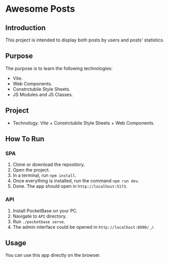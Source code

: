 # Awesome Posts
## Introduction
This project is intended to display both posts by users and posts' statistics.
## Purpose
The purpose is to learn the following technologies: 
- Vite.
- Web Components.
- Constrctubile Style Sheets. 
- JS Modules and JS Classes.
## Project
- Technology: Vite + Constrctubile Style Sheets + Web Components.
## How To Run
### SPA
1. Clone or download the repository.
2. Open the project.
3. In a terminal, run `npm install`.
4. Once everything is installed, run the command `npm run dev`.
5. Done. The app should open in `http://localhost:5173`.
### API
1. Install PocketBase on your PC.
2. Navigate to `API` directory.
3. Run `./pocketbase serve`.
4. The admin interface could be opened in `http://localhost:8090/_/`.


## Usage
You can use this app directly on the browser.